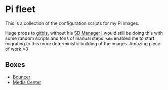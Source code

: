 # Pi fleet

This is a collection of the configuration scripts for my Pi images.

Huge props to [gitbls](https://github.com/gitbls), without his [SD Manager](https://github.com/gitbls) I
would still be doing this with some random scripts and tons of manual steps. `sdm` enabled me to start migrating to this
more deterministic building of the images. Amazing piece of work <3

## Boxes

- [Bouncer](./dns-box)
- [Media Center](./media-center)